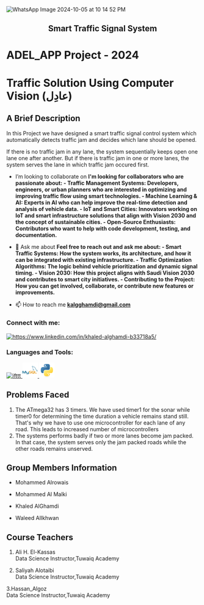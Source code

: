 ![WhatsApp Image 2024-10-05 at 10 14 52 PM](https://github.com/user-attachments/assets/6a1b3af0-d464-42ae-8590-535c7f2488a7)

<h2 align="center">Smart Traffic Signal System</h2>

# ADEL_APP Project - 2024
# Traffic Solution Using Computer Vision (عادِل)
## A Brief Description
In this Project we have designed a smart traffic signal control system which automatically detects traffic jam and decides which lane should be opened.

If there is no traffic jam in any lane, the system sequentially keeps open one lane one after another. But if there is traffic jam in one or more lanes, the system serves the lane in which traffic jam occured first.

- I’m looking to collaborate on **I'm looking for collaborators who are passionate about: - **Traffic Management Systems**: Developers, engineers, or urban planners who are interested in optimizing and improving traffic flow using smart technologies. - **Machine Learning & AI**: Experts in AI who can help improve the real-time detection and analysis of vehicle data. - **IoT and Smart Cities**: Innovators working on IoT and smart infrastructure solutions that align with Vision 2030 and the concept of sustainable cities. - **Open-Source Enthusiasts**: Contributors who want to help with code development, testing, and documentation.**

- 💬 Ask me about **Feel free to reach out and ask me about: - **Smart Traffic Systems**: How the system works, its architecture, and how it can be integrated with existing infrastructure. - **Traffic Optimization Algorithms**: The logic behind vehicle prioritization and dynamic signal timing. - **Vision 2030**: How this project aligns with Saudi Vision 2030 and contributes to smart city initiatives. - **Contributing to the Project**: How you can get involved, collaborate, or contribute new features or improvements.**

- 📫 How to reach me **kalgghamdi@gmail.com**

<h3 align="left">Connect with me:</h3>
<p align="left">
<a href="https://linkedin.com/in/https://www.linkedin.com/in/khaled-alghamdi-b33718a5/" target="blank"><img align="center" src="https://raw.githubusercontent.com/rahuldkjain/github-profile-readme-generator/master/src/images/icons/Social/linked-in-alt.svg" alt="https://www.linkedin.com/in/khaled-alghamdi-b33718a5/" height="30" width="40" /></a>
</p>

<h3 align="left">Languages and Tools:</h3>
<p align="left"> <a href="https://ifttt.com/" target="_blank" rel="noreferrer"> <img src="https://www.vectorlogo.zone/logos/ifttt/ifttt-ar21.svg" alt="ifttt" width="40" height="40"/> </a> <a href="https://www.mysql.com/" target="_blank" rel="noreferrer"> <img src="https://raw.githubusercontent.com/devicons/devicon/master/icons/mysql/mysql-original-wordmark.svg" alt="mysql" width="40" height="40"/> </a> <a href="https://www.python.org" target="_blank" rel="noreferrer"> <img src="https://raw.githubusercontent.com/devicons/devicon/master/icons/python/python-original.svg" alt="python" width="40" height="40"/> </a> </p>







## Problems Faced
1. The ATmega32 has 3 timers. We have used timer1 for the sonar while timer0 for determining the time duration a vehicle remains stand still. That's why we have to use one microcontroller for each lane of any road. This leads to increased number of microcontrollers
2. The systems performs badly if two or more lanes become jam packed. In that case, the system serves only the jam packed roads while the other roads remains unserved.

## Group Members Information
- Mohammed Alrowais 

- Mohammed Al Malki 

- Khaled AlGhamdi 
  
- Waleed AlIkhwan

## Course Teachers
1. Ali H. El-Kassas<br/>
Data Science Instructor,Tuwaiq Academy 

2. Saliyah Alotaibi <br/>
Data Science Instructor,Tuwaiq Academy 

3.Hassan_Algoz <br/>
Data Science Instructor,Tuwaiq Academy 

